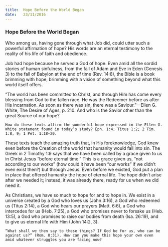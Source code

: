```yaml
---
title:  Hope Before the World Began
date:   23/11/2016
---
```


### Hope Before the World Began

Who among us, having gone through what Job did, could utter such a powerful affirmation of hope? His words are an eternal testimony to the reality of his life of faith and obedience.

Job had hope because he served a God of hope. Even amid all the sordid stories of human sinfulness, from the fall of Adam and Eve in Eden (Genesis 3) to the fall of Babylon at the end of time (Rev. 14:8), the Bible is a book brimming with hope, brimming with a vision of something beyond what this world itself offers.

“The world has been committed to Christ, and through Him has come every blessing from God to the fallen race. He was the Redeemer before as after His incarnation. As soon as there was sin, there was a Saviour.”—Ellen G. White, The Desire of Ages, p. 210. And who is the Savior other than the great Source of our hope?

`How do these texts affirm the wonderful hope expressed in the Ellen G. White statement found in today’s study? Eph. 1:4; Titus 1:2; 2 Tim. 1:8, 9; 1 Pet. 1:18–20.`

These texts teach the amazing truth that, in His foreknowledge, God knew even before the Creation of the world that humanity would fall into sin. The Greek in 2 Timothy 1:9 says that we have been called by a grace given to us in Christ Jesus “before eternal time.” This is a grace given us, “not according to our works” (how could it have been “our works” if we didn’t even exist then?) but through Jesus. Even before we existed, God put a plan in place that offered humanity the hope of eternal life. The hope didn’t arise after we needed it; instead, it was already there, ready for us when we did need it.

As Christians, we have so much to hope for and to hope in. We exist in a universe created by a God who loves us (John 3:16), a God who redeemed us (Titus 2:14), a God who hears our prayers (Matt. 6:6), a God who intercedes for us (Heb. 7:25), a God who promises never to forsake us (Heb. 13:5), a God who promises to raise our bodies from death (Isa. 26:19), and to give us eternal life with Him (John 14:2, 3).
   
`“What shall we then say to these things? If God be for us, who can be against us?” (Rom. 8:31). How can you make this hope your own even amid whatever struggles you are facing now?`
